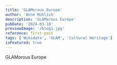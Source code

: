 ```yaml
---
title: 'GLAMorous Europe'
author: 'Anne Mühlich'
description: 'GLAMorous Europe'
pubDate: '2024-03-10'
previewImage: '/blog1.jpg'
reference: first-post
tags: ['Wikidata', 'GLAM', 'Cultural Heritage']
isFeatured: true
---
```


GLAMorous Europe